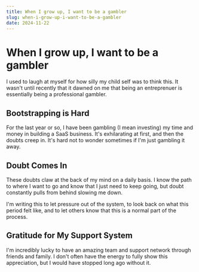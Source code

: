 ```yaml
---
title: When I grow up, I want to be a gambler
slug: when-i-grow-up-i-want-to-be-a-gambler
date: 2024-11-22
---
```


# When I grow up, I want to be a gambler

I used to laugh at myself for how silly my child self was to think this. It wasn't until recently that it dawned on me that being an entreprenuer is essentially being a professional gambler.

## Bootstrapping is Hard

For the last year or so, I have been gambling (I mean investing) my time and money in building a SaaS business. It's exhilarating at first, and then the doubts creep in. It's hard not to wonder sometimes if I'm just gambling it away.

## Doubt Comes In

These doubts claw at the back of my mind on a daily basis. I know the path to where I want to go and know that I just need to keep going, but doubt constantly pulls from behind slowing me down.

I'm writing this to let pressure out of the system, to look back on what this period felt like, and to let others know that this is a normal part of the process.

## Gratitude for My Support System

I'm incredibly lucky to have an amazing team and support network through friends and family. I don't often have the energy to fully show this appreciation, but I would have stopped long ago without it.
